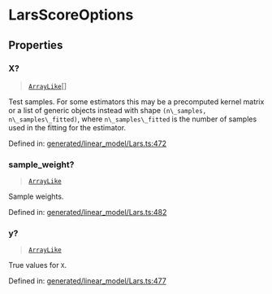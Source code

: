 # LarsScoreOptions

## Properties

### X?

> [`ArrayLike`](../types/ArrayLike.md)[]

Test samples. For some estimators this may be a precomputed kernel matrix or a list of generic objects instead with shape `(n\_samples, n\_samples\_fitted)`, where `n\_samples\_fitted` is the number of samples used in the fitting for the estimator.

Defined in:  [generated/linear\_model/Lars.ts:472](https://github.com/transitive-bullshit/scikit-learn-ts/blob/92ab806/packages/sklearn/src/generated/linear_model/Lars.ts#L472)

### sample\_weight?

> [`ArrayLike`](../types/ArrayLike.md)

Sample weights.

Defined in:  [generated/linear\_model/Lars.ts:482](https://github.com/transitive-bullshit/scikit-learn-ts/blob/92ab806/packages/sklearn/src/generated/linear_model/Lars.ts#L482)

### y?

> [`ArrayLike`](../types/ArrayLike.md)

True values for `X`.

Defined in:  [generated/linear\_model/Lars.ts:477](https://github.com/transitive-bullshit/scikit-learn-ts/blob/92ab806/packages/sklearn/src/generated/linear_model/Lars.ts#L477)
